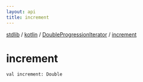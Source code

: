 ```yaml
---
layout: api
title: increment
---
```

[stdlib](../../index.md) / [kotlin](../index.md) / [DoubleProgressionIterator](index.md) / [increment](increment.md)

# increment

```
val increment: Double
```
